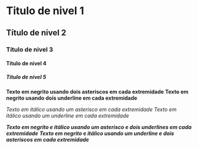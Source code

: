 # Titulo de nivel 1
## Título de nivel 2
### Título de nivel 3
#### Título de nivel 4
##### Título de nivel 5

**Texto em negrito usando dois asteriscos em cada extremidade**
__Texto em negrito usando dois underline em cada extremidade__

*Texto em itálico usando um asterisco em cada extremidade*
_Texto em itálico usando um underline em cada extremidade_

__*Texto em negrito e itálico usando um asterisco e dois underlines em cada extremidade*__
**_Texto em negrito e itálico usando um underline e dois asteriscos em cada extremidade_**

